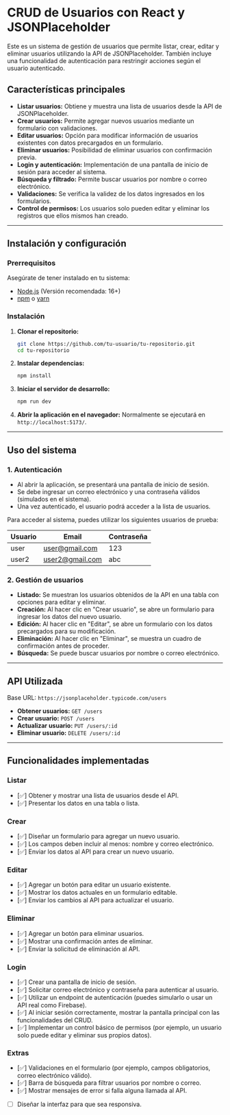 # CRUD de Usuarios con React y JSONPlaceholder

Este es un sistema de gestión de usuarios que permite listar, crear, editar y eliminar usuarios utilizando la API de JSONPlaceholder. También incluye una funcionalidad de autenticación para restringir acciones según el usuario autenticado.

## Características principales

- **Listar usuarios:** Obtiene y muestra una lista de usuarios desde la API de JSONPlaceholder.
- **Crear usuarios:** Permite agregar nuevos usuarios mediante un formulario con validaciones.
- **Editar usuarios:** Opción para modificar información de usuarios existentes con datos precargados en un formulario.
- **Eliminar usuarios:** Posibilidad de eliminar usuarios con confirmación previa.
- **Login y autenticación:** Implementación de una pantalla de inicio de sesión para acceder al sistema.
- **Búsqueda y filtrado:** Permite buscar usuarios por nombre o correo electrónico.
- **Validaciones:** Se verifica la validez de los datos ingresados en los formularios.
- **Control de permisos:** Los usuarios solo pueden editar y eliminar los registros que ellos mismos han creado.

---

## Instalación y configuración

### Prerrequisitos

Asegúrate de tener instalado en tu sistema:

- [Node.js](https://nodejs.org/) (Versión recomendada: 16+)
- [npm](https://www.npmjs.com/) o [yarn](https://yarnpkg.com/)

### Instalación

1. **Clonar el repositorio:**
   ```bash
   git clone https://github.com/tu-usuario/tu-repositorio.git
   cd tu-repositorio
   ```

2. **Instalar dependencias:**
   ```bash
   npm install
   ```

3. **Iniciar el servidor de desarrollo:**
   ```bash
   npm run dev
   ```

4. **Abrir la aplicación en el navegador:**
   Normalmente se ejecutará en `http://localhost:5173/`.

---

## Uso del sistema

### 1. Autenticación
- Al abrir la aplicación, se presentará una pantalla de inicio de sesión.
- Se debe ingresar un correo electrónico y una contraseña válidos (simulados en el sistema).
- Una vez autenticado, el usuario podrá acceder a la lista de usuarios.

Para acceder al sistema, puedes utilizar los siguientes usuarios de prueba:

| Usuario  | Email           | Contraseña |
|----------|-----------------|------------|
| user     | user@gmail.com  | 123        |
| user2    | user2@gmail.com | abc        |

### 2. Gestión de usuarios
- **Listado:** Se muestran los usuarios obtenidos de la API en una tabla con opciones para editar y eliminar.
- **Creación:** Al hacer clic en "Crear usuario", se abre un formulario para ingresar los datos del nuevo usuario.
- **Edición:** Al hacer clic en "Editar", se abre un formulario con los datos precargados para su modificación.
- **Eliminación:** Al hacer clic en "Eliminar", se muestra un cuadro de confirmación antes de proceder.
- **Búsqueda:** Se puede buscar usuarios por nombre o correo electrónico.

---

## API Utilizada

Base URL: `https://jsonplaceholder.typicode.com/users`

- **Obtener usuarios:** `GET /users`
- **Crear usuario:** `POST /users`
- **Actualizar usuario:** `PUT /users/:id`
- **Eliminar usuario:** `DELETE /users/:id`

---

## Funcionalidades implementadas

### Listar
- [✅] Obtener y mostrar una lista de usuarios desde el API.
- [✅] Presentar los datos en una tabla o lista.

### Crear
- [✅] Diseñar un formulario para agregar un nuevo usuario.
- [✅] Los campos deben incluir al menos: nombre y correo electrónico.
- [✅] Enviar los datos al API para crear un nuevo usuario.

### Editar
- [✅] Agregar un botón para editar un usuario existente.
- [✅] Mostrar los datos actuales en un formulario editable.
- [✅] Enviar los cambios al API para actualizar el usuario.

### Eliminar
- [✅] Agregar un botón para eliminar usuarios.
- [✅] Mostrar una confirmación antes de eliminar.
- [✅] Enviar la solicitud de eliminación al API.

### Login
- [✅] Crear una pantalla de inicio de sesión.
- [✅] Solicitar correo electrónico y contraseña para autenticar al usuario.
- [✅] Utilizar un endpoint de autenticación (puedes simularlo o usar un API real como Firebase).
- [✅] Al iniciar sesión correctamente, mostrar la pantalla principal con las funcionalidades del CRUD.
- [✅] Implementar un control básico de permisos (por ejemplo, un usuario solo puede editar y eliminar sus propios datos).

### Extras
- [✅] Validaciones en el formulario (por ejemplo, campos obligatorios, correo electrónico válido).
- [✅] Barra de búsqueda para filtrar usuarios por nombre o correo.
- [✅] Mostrar mensajes de error si falla alguna llamada al API.
- [ ] Diseñar la interfaz para que sea responsiva.

